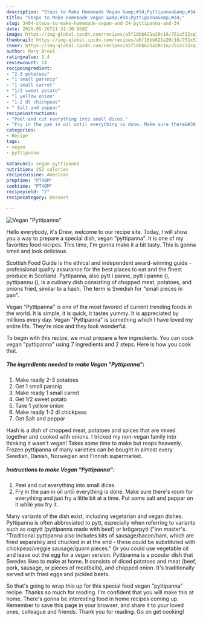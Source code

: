 ```yaml
---
description: "Steps to Make Homemade Vegan &amp;#34;Pyttipanna&amp;#34;"
title: "Steps to Make Homemade Vegan &amp;#34;Pyttipanna&amp;#34;"
slug: 3404-steps-to-make-homemade-vegan-and-34-pyttipanna-and-34
date: 2020-05-26T21:31:30.968Z
image: https://img-global.cpcdn.com/recipes/a5f18bb621a20c16/751x532cq70/vegan-pyttipanna-recipe-main-photo.jpg
thumbnail: https://img-global.cpcdn.com/recipes/a5f18bb621a20c16/751x532cq70/vegan-pyttipanna-recipe-main-photo.jpg
cover: https://img-global.cpcdn.com/recipes/a5f18bb621a20c16/751x532cq70/vegan-pyttipanna-recipe-main-photo.jpg
author: Mary Brock
ratingvalue: 3.4
reviewcount: 14
recipeingredient:
- "2-3 potatoes"
- "1 small parsnip"
- "1 small carrot"
- "1/2 sweet potato"
- "1 yellow onion"
- "1-2 dl chickpeas"
- " Salt and peppar"
recipeinstructions:
- "Peel and cut everything into small dices."
- "Fry in the pan in oil until everything is done. Make sure there&#39;s room for everything and just fry a little bit at a time. Put some salt and peppar on it while you fry it."
categories:
- Recipe
tags:
- vegan
- pyttipanna

katakunci: vegan pyttipanna 
nutrition: 252 calories
recipecuisine: American
preptime: "PT40M"
cooktime: "PT40M"
recipeyield: "2"
recipecategory: Dessert

---
```



![Vegan &#34;Pyttipanna&#34;](https://img-global.cpcdn.com/recipes/a5f18bb621a20c16/751x532cq70/vegan-pyttipanna-recipe-main-photo.jpg)

Hello everybody, it's Drew, welcome to our recipe site. Today, I will show you a way to prepare a special dish, vegan &#34;pyttipanna&#34;. It is one of my favorites food recipes. This time, I'm gonna make it a bit tasty. This is gonna smell and look delicious.

Scottish Food Guide is the ethical and independent award-winning guide - professional quality assurance for the best places to eat and the finest produce in Scotland. Pyttipanna, also pytt i panne, pytt i panne (), pyttipannu (), is a culinary dish consisting of chopped meat, potatoes, and onions fried, similar to a hash. The term is Swedish for &#34;small pieces in pan&#34;.

Vegan &#34;Pyttipanna&#34; is one of the most favored of current trending foods in the world. It is simple, it is quick, it tastes yummy. It is appreciated by millions every day. Vegan &#34;Pyttipanna&#34; is something which I have loved my entire life. They're nice and they look wonderful.


To begin with this recipe, we must prepare a few ingredients. You can cook vegan &#34;pyttipanna&#34; using 7 ingredients and 2 steps. Here is how you cook that.

<!--inarticleads1-->

##### The ingredients needed to make Vegan &#34;Pyttipanna&#34;:

1. Make ready 2-3 potatoes
1. Get 1 small parsnip
1. Make ready 1 small carrot
1. Get 1/2 sweet potato
1. Take 1 yellow onion
1. Make ready 1-2 dl chickpeas
1. Get  Salt and peppar


Hash is a dish of chopped meat, potatoes and spices that are mixed together and cooked with onions. I tricked my non-vegan family into thinking it wasn&#39;t vegan! Takes some time to make but reaps heavenly. Frozen pyttipanna of many varieties can be bought in almost every Swedish, Danish, Norwegian and Finnish supermarket. 

<!--inarticleads2-->

##### Instructions to make Vegan &#34;Pyttipanna&#34;:

1. Peel and cut everything into small dices.
1. Fry in the pan in oil until everything is done. Make sure there&#39;s room for everything and just fry a little bit at a time. Put some salt and peppar on it while you fry it.


Many variants of the dish exist, including vegetarian and vegan dishes. Pyttipanna is often abbreviated to pytt, especially when referring to variants such as oxpytt (pyttipanna made with beef) or krögarpytt (&#34;inn master&#39;s. &#34;Traditional pyttipanna also includes bits of sausage/bacon/ham, which are fried separately and chucked in at the end - these could be substituted with chickpeas/veggie sausage/quorn pieces.&#34; Or you could use vegetable oil and leave out the egg for a vegan version. Pyttipanna is a popular dish that Swedes likes to make at home. It consists of diced potatoes and meat (beef, pork, sausage, or pieces of meatballs), and chopped onion. It&#39;s traditionally served with fried eggs and pickled beets. 

So that's going to wrap this up for this special food vegan &#34;pyttipanna&#34; recipe. Thanks so much for reading. I'm confident that you will make this at home. There's gonna be interesting food in home recipes coming up. Remember to save this page in your browser, and share it to your loved ones, colleague and friends. Thank you for reading. Go on get cooking!
